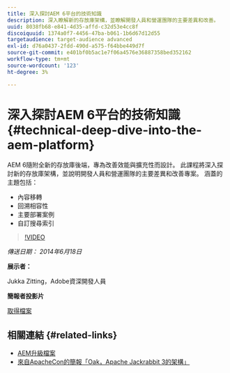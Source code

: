 ```yaml
---
title: 深入探討AEM 6平台的技術知識
description: 深入瞭解新的存放庫架構，並瞭解開發人員和營運團隊的主要差異和改善。
uuid: 8038fb68-e841-4d35-affd-c32d53e4cc8f
discoiquuid: 1374a0f7-4456-47ba-b061-1b6d67d12d55
targetaudience: target-audience advanced
exl-id: d76a0437-2fdd-490d-a575-f64bbe449d7f
source-git-commit: e401bf0b5ac1e7f06a4576e36887358bed352162
workflow-type: tm+mt
source-wordcount: '123'
ht-degree: 3%

---
```


# 深入探討AEM 6平台的技術知識{#technical-deep-dive-into-the-aem-platform}

AEM 6隨附全新的存放庫後端，專為改善效能與擴充性而設計。 此課程將深入探討新的存放庫架構，並說明開發人員和營運團隊的主要差異和改善專案。 涵蓋的主題包括：

* 內容移轉
* 回溯相容性
* 主要部署案例
* 自訂搜尋索引

>[!VIDEO](https://video.tv.adobe.com/v/19518/?quality=9)

*傳送日期： 2014年6月18日*

**展示者：**

Jukka Zitting，Adobe資深開發人員

**簡報者投影片**

[取得檔案](assets/technical-deep-dive-of-the-aem-6-platform.pdf)

## 相關連結 {#related-links}

* [AEM升級檔案](https://docs.adobe.com/content/docs/en/aem/6-0/deploy/upgrade.html)
* [來自ApacheCon的簡報「Oak，Apache Jackrabbit 3的架構」](https://www.slideshare.net/jukka/oak-the-architecture-of-apache-jackrabbit-3)
